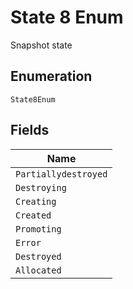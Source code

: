 
# State 8 Enum

Snapshot state

## Enumeration

`State8Enum`

## Fields

| Name |
|  --- |
| `Partiallydestroyed` |
| `Destroying` |
| `Creating` |
| `Created` |
| `Promoting` |
| `Error` |
| `Destroyed` |
| `Allocated` |

